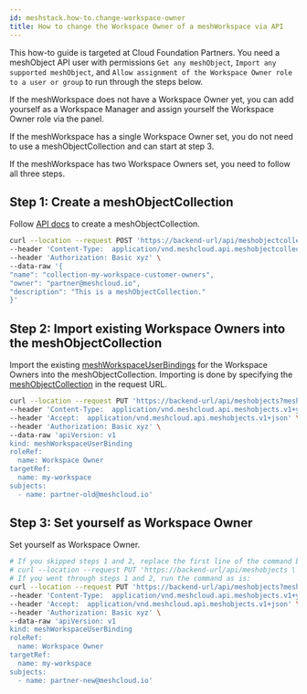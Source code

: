 ```yaml
---
id: meshstack.how-to.change-workspace-owner
title: How to change the Workspace Owner of a meshWorkspace via API
---
```


This how-to guide is targeted at Cloud Foundation Partners. You need a meshObject API user with permissions `Get any meshObject`, `Import any supported meshObject`, and `Allow assignment of the Workspace Owner role to a user or group` to run through the steps below.

If the meshWorkspace does not have a Workspace Owner yet, you can add yourself as a Workspace Manager and assign yourself the Workspace Owner role via the panel.

If the meshWorkspace has a single Workspace Owner set, you do not need to use a meshObjectCollection and can start at step 3.

If the meshWorkspace has two Workspace Owners set, you need to follow all three steps.

## Step 1: Create a meshObjectCollection

Follow [API docs](pathname:///api/#mesh_object_collection_create) to create a meshObjectCollection.

```sh
curl --location --request POST 'https://backend-url/api/meshobjectcollections' \
--header 'Content-Type:  application/vnd.meshcloud.api.meshobjectcollection.v1+json;charset=UTF-8' \
--header 'Authorization: Basic xyz' \
--data-raw '{
"name": "collection-my-workspace-customer-owners",
"owner": "partner@meshcloud.io",
"description": "This is a meshObjectCollection."
}'
```

## Step 2: Import existing Workspace Owners into the meshObjectCollection

Import the existing [meshWorkspaceUserBindings](pathname:///docs/api/index.html#_meshworkspaceuserbinding) for the Workspace Owners into the meshObjectCollection.
Importing is done by specifying the [meshObjectCollection](pathname:///docs/api/index.html#mesh_object_declarative_import) in the request URL.

```sh
curl --location --request PUT 'https://backend-url/api/meshobjects?meshObjectCollection=collection-my-workspace-customer-owners&owner=partner@meshcloud.io' \
--header 'Content-Type:  application/vnd.meshcloud.api.meshobjects.v1+yaml;charset=UTF-8' \
--header 'Accept:  application/vnd.meshcloud.api.meshobjects.v1+json' \
--header 'Authorization: Basic xyz' \
--data-raw 'apiVersion: v1
kind: meshWorkspaceUserBinding
roleRef:
  name: Workspace Owner
targetRef:
  name: my-workspace
subjects:
  - name: partner-old@meshcloud.io'
```

## Step 3: Set yourself as Workspace Owner

Set yourself as Workspace Owner.

```sh
# If you skipped steps 1 and 2, replace the first line of the command below with:
# curl --location --request PUT 'https://backend-url/api/meshobjects \
# If you went through steps 1 and 2, run the command as is:
curl --location --request PUT 'https://backend-url/api/meshobjects?meshObjectCollection=collection-my-workspace-customer-owners&owner=partner@meshcloud.io' \
--header 'Content-Type:  application/vnd.meshcloud.api.meshobjects.v1+yaml;charset=UTF-8' \
--header 'Accept:  application/vnd.meshcloud.api.meshobjects.v1+json' \
--header 'Authorization: Basic xyz' \
--data-raw 'apiVersion: v1
kind: meshWorkspaceUserBinding
roleRef:
  name: Workspace Owner
targetRef:
  name: my-workspace
subjects:
  - name: partner-new@meshcloud.io'
```
